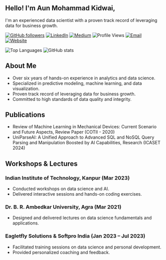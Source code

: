 ## Hello! I'm Aun Mohammad Kidwai, 

I'm an experienced data scientist with a proven track record of leveraging data for business growth.

[![GitHub followers](https://img.shields.io/github/followers/aunkidwai?label=Follow&style=social)](https://github.com/aunkidwai/?tab=follow) [![LinkedIn](https://img.shields.io/badge/LinkedIn-Connect-blue)](https://www.linkedin.com/in/aunkidwai/) [![Medium](https://img.shields.io/badge/Medium-Follow-black)](https://medium.com/@aunkidwai) ![Profile Views](https://komarev.com/ghpvc/?username=aunkidwai&color=blue) [![Email](https://img.shields.io/badge/Email-aunkidwai@gmail.com-red)](mailto:aunkidwai@gmail.com) [![Website](https://img.shields.io/badge/Website-aunkidwai.github.io-brightgreen)](https://aunkidwai.github.io)

![Top Languages](https://github-readme-stats.vercel.app/api/top-langs/?username=aunkidwai&layout=compact&theme=dracula) ![GitHub stats](https://github-readme-stats.vercel.app/api?username=aunkidwai&hide=issues,contribs&show_icons=true&layout=compact&theme=dracula) 

## About Me
- Over six years of hands-on experience in analytics and data science.
- Specialized in predictive modeling, machine learning, and data visualization.
- Proven track record of leveraging data for business growth.
- Committed to high standards of data quality and integrity.

## Publications
- Review of Machine Learning in Mechanical Devices: Current Scenario and Future Aspects, Review Paper (COTII - 2020)
- UniParseAI: A Unified Approach to Advanced SQL and NoSQL Query Parsing and Manipulation Boosted by AI Capabilities, Research (ICASET 2024)

## Workshops & Lectures
### Indian Institute of Technology, Kanpur (Mar 2023)
- Conducted workshops on data science and AI.
- Delivered interactive sessions and hands-on coding exercises.

### Dr. B. R. Ambedkar University, Agra (Mar 2021)
- Designed and delivered lectures on data science fundamentals and applications.

### Eagletfly Solutions & Softpro India (Jan 2023 – Jul 2023)
- Facilitated training sessions on data science and personal development.
- Provided personalized coaching and feedback.
